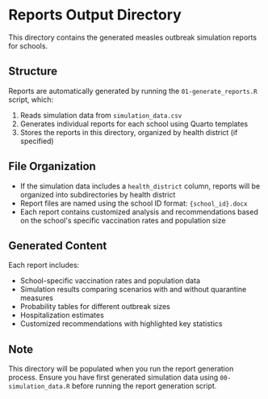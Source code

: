 # Reports Output Directory

This directory contains the generated measles outbreak simulation reports for schools.

## Structure

Reports are automatically generated by running the `01-generate_reports.R` script, which:

1. Reads simulation data from `simulation_data.csv`
2. Generates individual reports for each school using Quarto templates
3. Stores the reports in this directory, organized by health district (if specified)

## File Organization

- If the simulation data includes a `health_district` column, reports will be organized into subdirectories by health district
- Report files are named using the school ID format: `{school_id}.docx`
- Each report contains customized analysis and recommendations based on the school's specific vaccination rates and population size

## Generated Content

Each report includes:
- School-specific vaccination rates and population data
- Simulation results comparing scenarios with and without quarantine measures
- Probability tables for different outbreak sizes
- Hospitalization estimates
- Customized recommendations with highlighted key statistics

## Note

This directory will be populated when you run the report generation process. Ensure you have first generated simulation data using `00-simulation_data.R` before running the report generation script.